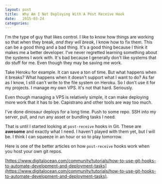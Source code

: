 ```yaml
---
layout: post
title:  Why Am I Not Deploying With A Post Receive Hook
date:   2015-03-24
categories:
---
```


I'm the type of guy that likes control. I like to know how things are working so that when they break, *and they will break*, I know how to fix them. This can be a good thing and a bad thing. It's a good thing because I think it makes me a better developer. I've never regretted learning something about the systems I work with. It's bad because I generally don't like systems that do stuff for me. Even though they may be saving me work.

Take Heroku for example. It can save a ton of time. But what happens when it breaks? What happens when it doesn't support what I want to do? As far as I know, I still can't write to the file system on Heroku. So I don't use it for my projects. I manage my own VPS. It's not that hard. Seriously.

Even though managing a VPS is relatively simple, it can make deploying more work that it has to be. Capistrano and other tools are way too much.

I've done dinosaur deploys for a long time. Push to some repo. SSH into my server, pull, and run any asset or bundling tasks I need.

That is until I started looking at `post-receive` hooks in Git. These are **awesome** and exactly what I need. I haven't played with them yet,  but I will be. I think I can squeeze in an hour or so to play tomorrow.

Here is one of the better articles on how `post-receive` hooks work when you host your own git repos.

[https://www.digitalocean.com/community/tutorials/how-to-use-git-hooks-to-automate-development-and-deployment-tasks](https://www.digitalocean.com/community/tutorials/how-to-use-git-hooks-to-automate-development-and-deployment-tasks). 
